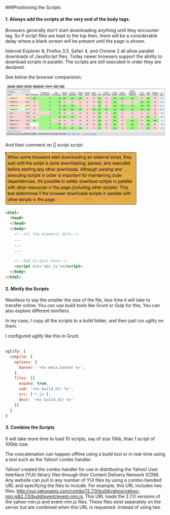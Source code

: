 ###Positioning the Scripts

#### 1. Always add the scripts at the very end of the body tags.

Browsers generally don't start downloading anything until they encounter <body> tag.
So if script files are kept to the top then, there will be a considerable delay where a blank screen will be present until the page is shown.

Internet Explorer 8, Firefox 3.5, Safari 4, and Chrome 2 all allow parallel downloads of JavaScript files.
Today newer browsers support the ability to download scripts in parallel. The scripts are still executed in order they are declared.

See below the browser comparision:

![Image of browserscope comparison](https://github.com/Rahul-Raviprasad/Performance-in-JavaScript/blob/master/images/browserscope.org%7C%7Cscripts.png)

And their comment on || script script:

![Image of parallel scripts loading](https://github.com/Rahul-Raviprasad/Performance-in-JavaScript/blob/master/images/parallelScriptsComment.png)

```html
<html>
  <head>
  </head>
  </body>
    <!--all the elements defn-->
    ...
    ...
    ...

    <!--Add Scripts here-->
    <script src='abc.js'></script>
  </body>
</html>
```

#### 2. Minify the Scripts

Needless to say the smaller the size of the file, less time it will take to transfer online.
You can use build tools like Grunt or Gulp for this. You can also explore different minifiers.

In my case, I copy all the scripts to a build folder, and then just run uglify on them.

I configured uglify like this in Grunt.

```javascript

uglify: {
  compile: {
    options: {
      banner: '<%= meta.banner %>',
    },
    files: [{
      expand: true,
      cwd: '<%= build_dir %>',
      src: ['*.js'],
      dest: '<%= build_dir %>'
    }]
  }
}
```

#### 3. Combine the Scripts

It will take more time to load 10 scripts, say of size 10kb, than 1 script of 100kb size.

The concatenation can happen offline using a build tool or in real-time using a tool such as the Yahoo! combo handler.

Yahoo! created the combo handler for use in distributing the Yahoo! User Interface (YUI) library files through their Content Delivery Network (CDN). Any website can pull in any number of YUI files by using a combo-handled URL and specifying the files to include. For example, this URL includes two files: http://yui.yahooapis.com/combo?2.7.0/build/yahoo/yahoo-min.js&2.7.0/build/event/event-min.js.
This URL loads the 2.7.0 versions of the yahoo-min.js and event-min.js files. These files exist separately on the server but are combined when this URL is requested. Instead of using two <script> tags (one to load each file), a single <script> tag can be used to load both.

I personally prefer using a build tool like Gulp or Grunt to do this.
Again with example of grunt task

```javascript
concat: {
  build_css: {
    src: [
      '<%= vendor_files.css %>',
      'src/**/*.css'
    ],
    dest: '<%= build_dir %>/<%= cssdestinaion %>'
  },
  build_js: {
    options: {
      banner: '<%= meta.banner %>'
    },
    src: [
      '<%= vendor_files.js %>',
      'src/**/*.js'
    ],
    dest: '<%= build_dir %>/<%= jsdestination %>.js'
  }
}
```

